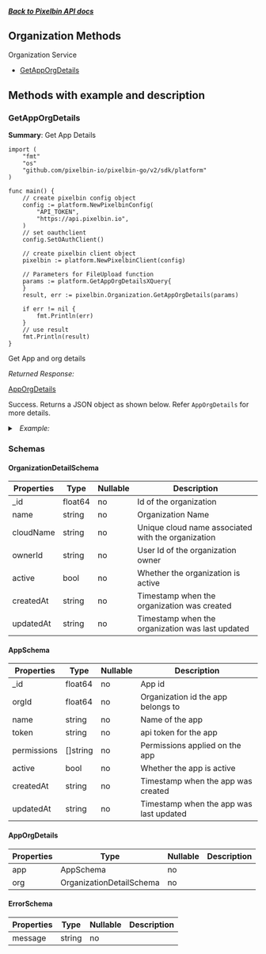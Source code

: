 ##### [Back to Pixelbin API docs](./README.md)

## Organization Methods

Organization Service

-   [GetAppOrgDetails](#getapporgdetails)

## Methods with example and description

### GetAppOrgDetails

**Summary**: Get App Details

```golang
import (
    "fmt"
    "os"
    "github.com/pixelbin-io/pixelbin-go/v2/sdk/platform"
)

func main() {
    // create pixelbin config object
    config := platform.NewPixelbinConfig(
        "API_TOKEN",
        "https://api.pixelbin.io",
    )
    // set oauthclient
    config.SetOAuthClient()

    // create pixelbin client object
    pixelbin := platform.NewPixelbinClient(config)

    // Parameters for FileUpload function
    params := platform.GetAppOrgDetailsXQuery{
    }
    result, err := pixelbin.Organization.GetAppOrgDetails(params)

    if err != nil {
        fmt.Println(err)
    }
    // use result
    fmt.Println(result)
}

```

Get App and org details

_Returned Response:_

[AppOrgDetails](#apporgdetails)

Success. Returns a JSON object as shown below. Refer `AppOrgDetails` for more details.

<details>
<summary><i>&nbsp; Example:</i></summary>

```json
{
    "app": {
        "_id": 123,
        "orgId": 12,
        "name": "Desktop Client App",
        "permissions": ["read", "read_write"],
        "active": false,
        "createdAt": "2021-07-15T07:47:00Z",
        "updatedAt": "2021-07-15T07:47:00Z"
    },
    "org": {
        "_id": 12,
        "name": "org_1",
        "cloudName": "testcloudname",
        "accountType": "individual",
        "industry": "Ecommerce",
        "strength": "1",
        "active": "false"
    }
}
```

</details>

### Schemas

#### OrganizationDetailSchema

| Properties | Type    | Nullable | Description                                        |
| ---------- | ------- | -------- | -------------------------------------------------- |
| \_id       | float64 | no       | Id of the organization                             |
| name       | string  | no       | Organization Name                                  |
| cloudName  | string  | no       | Unique cloud name associated with the organization |
| ownerId    | string  | no       | User Id of the organization owner                  |
| active     | bool    | no       | Whether the organization is active                 |
| createdAt  | string  | no       | Timestamp when the organization was created        |
| updatedAt  | string  | no       | Timestamp when the organization was last updated   |

#### AppSchema

| Properties  | Type     | Nullable | Description                             |
| ----------- | -------- | -------- | --------------------------------------- |
| \_id        | float64  | no       | App id                                  |
| orgId       | float64  | no       | Organization id the app belongs to      |
| name        | string   | no       | Name of the app                         |
| token       | string   | no       | api token for the app                   |
| permissions | []string | no       | Permissions applied on the app          |
| active      | bool     | no       | Whether the app is active               |
| createdAt   | string   | no       | Timestamp when the app was created      |
| updatedAt   | string   | no       | Timestamp when the app was last updated |

#### AppOrgDetails

| Properties | Type                     | Nullable | Description |
| ---------- | ------------------------ | -------- | ----------- |
| app        | AppSchema                | no       |             |
| org        | OrganizationDetailSchema | no       |             |

#### ErrorSchema

| Properties | Type   | Nullable | Description |
| ---------- | ------ | -------- | ----------- |
| message    | string | no       |             |
